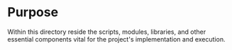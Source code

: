 # Purpose
Within this directory reside the scripts, modules, libraries, and other essential components vital for the project's implementation and execution.
